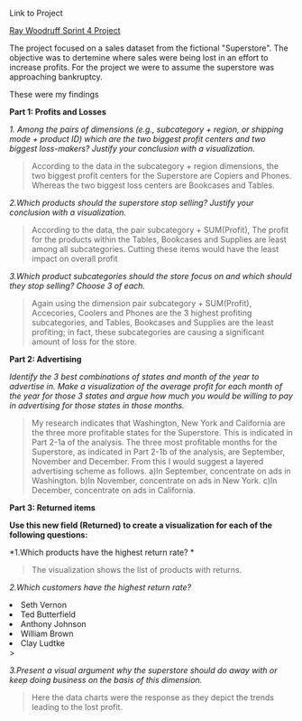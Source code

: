 Link to Project 

[Ray Woodruff Sprint 4 Project](https://public.tableau.com/views/RayWoodruffSprint4Project_v6/Part3-3?:language=en-US&publish=yes&:sid=&:redirect=auth&:display_count=n&:origin=viz_share_link)

The project focused on a sales dataset from the fictional "Superstore".  The objective was to dertemine where sales were being lost in an effort to increase profits.  For the project we were to assume the superstore was approaching bankruptcy.

These were my findings

**Part 1: Profits and Losses**

*1. Among the pairs of dimensions (e.g., subcategory + region, or shipping mode + product ID) which are the two biggest profit centers and two biggest loss-makers? Justify your conclusion with a visualization.*
>
>According to the data in the subcategory + region dimensions, the two biggest profit centers for the Superstore are Copiers and Phones. Whereas the two biggest loss centers are Bookcases and Tables.
>

*2.Which products should the superstore stop selling? Justify your conclusion with a visualization.*
>
>According to the data, the pair subcategory + SUM(Profit), The profit for the products within the Tables, Bookcases and Supplies are least among all subcategories.  Cutting these items would have the least impact on overall profit
>

*3.Which product subcategories should the store focus on and which should they stop selling? Choose 3 of each.*
>
>Again using the dimension pair subcategory + SUM(Profit),  Accecories, Coolers and Phones are the 3 highest profiting subcategories, and Tables, Bookcases and Supplies are the least profiting; in fact, these subcategories are causing a significant amount of loss for the store.
>

**Part 2: Advertising**

*Identify the 3 best combinations of states and month of the year to advertise in. Make a visualization of the average profit for each month of the year for those 3 states and argue how much you would be willing to pay in advertising for those states in those months.*
>
>My research indicates that Washington, New York and California are the three more profitable states for the Superstore.  This is indicated in Part 2-1a of the analysis.  The three most profitable months for the Superstore, as indicated in Part 2-1b of the analysis, are September, November and December.  From this I would suggest a layered advertising scheme as follows.
	a)In September, concentrate on ads in Washington.
	b)In November, concentrate on ads in New York.
	c)In December, concentrate on ads in California.
>

**Part 3: Returned items**

**Use this new field (Returned) to create a visualization for each of the following questions:**

*1.Which products have the highest return rate? *
>
>The visualization shows the list of products with returns.
>

*2.Which customers have the highest return rate?*
>
><ol>
  <li>Seth Vernon</li>
  <li>Ted Butterfield</li>
  <li>Anthony Johnson</li>
  <li>William Brown</li>
  <li>Clay Ludtke</li>
</ol>
>

*3.Present a visual argument why the superstore should do away with or keep doing business on the basis of this dimension.*
>
>Here the data charts were the response as they depict the trends leading to the lost profit.
>



